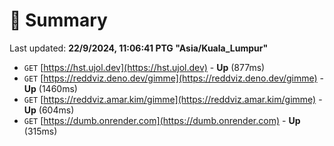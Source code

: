 # 📖 Summary
Last updated: **22/9/2024, 11:06:41 PTG "Asia/Kuala_Lumpur"**

- `GET` [https://hst.ujol.dev](https://hst.ujol.dev) - **Up** (877ms)
- `GET` [https://reddviz.deno.dev/gimme](https://reddviz.deno.dev/gimme) - **Up** (1460ms)
- `GET` [https://reddviz.amar.kim/gimme](https://reddviz.amar.kim/gimme) - **Up** (604ms)
- `GET` [https://dumb.onrender.com](https://dumb.onrender.com) - **Up** (315ms)
